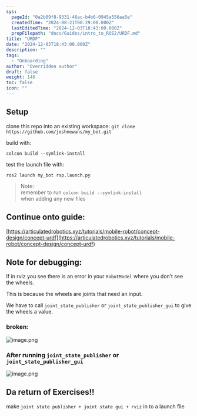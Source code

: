 ```yaml
---
sys:
  pageId: "0a2b09f8-9331-46ac-b4b6-0945a556aa5e"
  createdTime: "2024-08-21T00:29:00.000Z"
  lastEditedTime: "2024-12-03T18:43:00.000Z"
  propFilepath: "docs/Guides/intro_to_ROS2/URDF.md"
title: "URDF"
date: "2024-12-03T18:43:00.000Z"
description: ""
tags:
  - "Onboarding"
author: "Overridden author"
draft: false
weight: 148
toc: false
icon: ""
---
```


## Setup

clone this repo into an existing workspace:
`git clone https://github.com/joshnewans/my_bot.git`

build with:

`colcon build --symlink-install`

test the launch file with:

`ros2 launch my_bot rsp.launch.py`

> Note:  
> remember to run `colcon build --symlink-install`  
> when adding any new files

## Continue onto guide:

[https://articulatedrobotics.xyz/tutorials/mobile-robot/concept-design/concept-urdf](https://articulatedrobotics.xyz/tutorials/mobile-robot/concept-design/concept-urdf)

## Note for debugging:

If in rviz you see there is an error in your `RobotModel` where you don’t see the wheels.

This is because the wheels are joints that need an input. 

We have to call `joint_state_publisher` or `joint_state_publisher_gui` to give the wheels a value.

### broken:

![image.png](https://prod-files-secure.s3.us-west-2.amazonaws.com/d518164a-d88e-44d1-a4ee-3adb3bd8bce0/96a1d089-1f17-4dbf-8563-f2aef56a4d37/image.png?X-Amz-Algorithm=AWS4-HMAC-SHA256&X-Amz-Content-Sha256=UNSIGNED-PAYLOAD&X-Amz-Credential=ASIAZI2LB466QONECFIB%2F20250524%2Fus-west-2%2Fs3%2Faws4_request&X-Amz-Date=20250524T150720Z&X-Amz-Expires=3600&X-Amz-Security-Token=IQoJb3JpZ2luX2VjEE4aCXVzLXdlc3QtMiJHMEUCIA0bokgEB8qOjygqwwa%2BwrmLgoBavi0hhvPSD8Gx74mBAiEA6nRRS2K9al4kXPMrgF8vodH5EKltE%2BeeUrf7eGQPjIIq%2FwMIFxAAGgw2Mzc0MjMxODM4MDUiDCDHTu6wt6LVhseP8yrcA6OrPFW0JIjms%2F1Z39xvbDm1V2ZzJj79%2Biywo0f213Y5ar0BhDDHTriahvraKZVetgNoPTl73toPaGbbVZ7mbYYn7i7fj8h9JPFyPWUeZRA0h5lejLwdPR5hYsr0%2FAOJiPgl3wQHh66zf3O%2BotkbXXgs2F0xA8aSk0%2F1evMw6T9bVQtfB9OAF5NgnXSMobALphLCHK3JgoeV31T%2BH3fg8J5dUvRUl0eX9oBflLCLoYZ%2BY3cSi%2BCs3vD69VXa5RF6hOEsOICRyEcoZUztjdQiaVgrHNds4MH4sa%2FvkkP93fndN%2F2p4e494mZmgU6JERZN2tuVg8s00hd59JQPzH7zL4CWYaRORqnaI%2FtmOdxqUdHiZiVMn6dcGXARl1EL%2BO6NXabzqSx08Tb1xzHLf00V7cDxZn%2BNr1JZRB5m1VkOqm4KZYmh9WGzR3TLExLYMffZiyFba08zdL0UotYkbtdiDzGIAtlCtXSBYm2jc5kN3DuWvD9f1lmdlTL9t%2BIm1HgkCt5Hn7PCZMbVHb9UExKWFCcVzMyGVqCveDJCfUpUIUySscq8rQi8eXJh3Y0MBsqH774VOyC5CIyBL20SjdSpLZkCeLQiWIysTtcjzKh5dDhhPlFh1R3LkXyqy2yyMOqfx8EGOqUBKmYpgZ%2BJ4y3Cjp%2F2Smfuchg1SvL04ccIIbMeOoG97sWfkzhkfFW5R8KtoWNd1cKglJ9rMP0xV4mfjvNvtmBNWpWfmDsda4htLyifE1W9wbbSnFf6vBGJ2QZbnMxQ9HFcU3t18LwTKKT8RM0tgmL7P2ijxBCNx6A82b%2F9rfoWwNadNHTyh1KjPOlJJgWNYI7tHSbHADxQRbGTP24vdFknCMSaPWcJ&X-Amz-Signature=c8a398ef7353ff5bd82bcd437b828e4991632267c7c2a91485d131a3d057d3b0&X-Amz-SignedHeaders=host&x-id=GetObject)

### After running `joint_state_publisher` or `joint_state_publisher_gui`

![image.png](https://prod-files-secure.s3.us-west-2.amazonaws.com/d518164a-d88e-44d1-a4ee-3adb3bd8bce0/130c99c7-1b0b-4031-9953-844fc3950ff4/image.png?X-Amz-Algorithm=AWS4-HMAC-SHA256&X-Amz-Content-Sha256=UNSIGNED-PAYLOAD&X-Amz-Credential=ASIAZI2LB466QONECFIB%2F20250524%2Fus-west-2%2Fs3%2Faws4_request&X-Amz-Date=20250524T150720Z&X-Amz-Expires=3600&X-Amz-Security-Token=IQoJb3JpZ2luX2VjEE4aCXVzLXdlc3QtMiJHMEUCIA0bokgEB8qOjygqwwa%2BwrmLgoBavi0hhvPSD8Gx74mBAiEA6nRRS2K9al4kXPMrgF8vodH5EKltE%2BeeUrf7eGQPjIIq%2FwMIFxAAGgw2Mzc0MjMxODM4MDUiDCDHTu6wt6LVhseP8yrcA6OrPFW0JIjms%2F1Z39xvbDm1V2ZzJj79%2Biywo0f213Y5ar0BhDDHTriahvraKZVetgNoPTl73toPaGbbVZ7mbYYn7i7fj8h9JPFyPWUeZRA0h5lejLwdPR5hYsr0%2FAOJiPgl3wQHh66zf3O%2BotkbXXgs2F0xA8aSk0%2F1evMw6T9bVQtfB9OAF5NgnXSMobALphLCHK3JgoeV31T%2BH3fg8J5dUvRUl0eX9oBflLCLoYZ%2BY3cSi%2BCs3vD69VXa5RF6hOEsOICRyEcoZUztjdQiaVgrHNds4MH4sa%2FvkkP93fndN%2F2p4e494mZmgU6JERZN2tuVg8s00hd59JQPzH7zL4CWYaRORqnaI%2FtmOdxqUdHiZiVMn6dcGXARl1EL%2BO6NXabzqSx08Tb1xzHLf00V7cDxZn%2BNr1JZRB5m1VkOqm4KZYmh9WGzR3TLExLYMffZiyFba08zdL0UotYkbtdiDzGIAtlCtXSBYm2jc5kN3DuWvD9f1lmdlTL9t%2BIm1HgkCt5Hn7PCZMbVHb9UExKWFCcVzMyGVqCveDJCfUpUIUySscq8rQi8eXJh3Y0MBsqH774VOyC5CIyBL20SjdSpLZkCeLQiWIysTtcjzKh5dDhhPlFh1R3LkXyqy2yyMOqfx8EGOqUBKmYpgZ%2BJ4y3Cjp%2F2Smfuchg1SvL04ccIIbMeOoG97sWfkzhkfFW5R8KtoWNd1cKglJ9rMP0xV4mfjvNvtmBNWpWfmDsda4htLyifE1W9wbbSnFf6vBGJ2QZbnMxQ9HFcU3t18LwTKKT8RM0tgmL7P2ijxBCNx6A82b%2F9rfoWwNadNHTyh1KjPOlJJgWNYI7tHSbHADxQRbGTP24vdFknCMSaPWcJ&X-Amz-Signature=cfd10b7110ae18d46e724fef1b72ffb36625fecc848f6e8ba59534f103892f67&X-Amz-SignedHeaders=host&x-id=GetObject)

## Da return of Exercises!!

make `joint state publisher + joint state gui + rviz` in to a launch file

